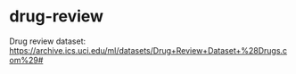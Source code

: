 # drug-review
Drug review dataset: https://archive.ics.uci.edu/ml/datasets/Drug+Review+Dataset+%28Drugs.com%29#
